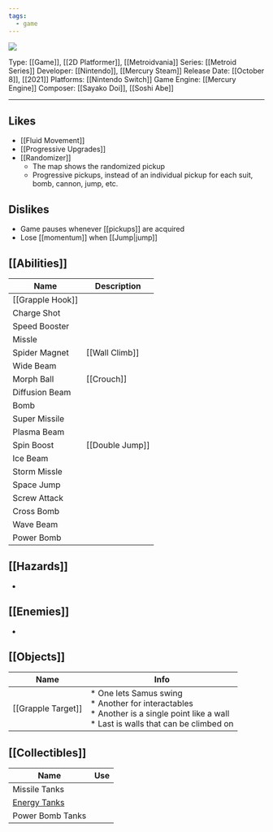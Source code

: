 ```yaml
---
tags:
  - game
---
```

<img src="https://cdn2.steamgriddb.com/thumb/38cfea09e10bd786ff870d78de0cb62b.png">

Type: [[Game]], [[2D Platformer]], [[Metroidvania]]
Series: [[Metroid Series]]
Developer: [[Nintendo]], [[Mercury Steam]]
Release Date: [[October 8]], [[2021]]
Platforms: [[Nintendo Switch]]
Game Engine: [[Mercury Engine]]
Composer: [[Sayako Doi]], [[Soshi Abe]]

----

## Likes
* [[Fluid Movement]]
* [[Progressive Upgrades]]
* [[Randomizer]]
	* The map shows the randomized pickup
	* Progressive pickups, instead of an individual pickup for each suit, bomb, cannon, jump, etc.

## Dislikes
* Game pauses whenever [[pickups]] are acquired
* Lose [[momentum]] when [[Jump|jump]]

## [[Abilities]]

| Name             | Description     |
| ---------------- | --------------- |
| [[Grapple Hook]] |                 |
| Charge Shot      |                 |
| Speed Booster    |                 |
| Missle           |                 |
| Spider Magnet    | [[Wall Climb]]  |
| Wide Beam        |                 |
| Morph Ball       | [[Crouch]]      |
| Diffusion Beam   |                 |
| Bomb             |                 |
| Super Missile    |                 |
| Plasma Beam      |                 |
| Spin Boost       | [[Double Jump]] |
| Ice Beam         |                 |
| Storm Missle     |                 |
| Space Jump       |                 |
| Screw Attack     |                 |
| Cross Bomb       |                 |
| Wave Beam        |                 |
| Power Bomb       |                 |

## [[Hazards]]
* 

## [[Enemies]]
* 

## [[Objects]]

| Name               | Info                                                                                                                                       |
| ------------------ | ------------------------------------------------------------------------------------------------------------------------------------------ |
| [[Grapple Target]] | * One lets Samus swing<br>* Another for interactables<br>* Another is a single point like a wall<br>* Last is walls that can be climbed on |

## [[Collectibles]]

| Name                                | Use |
| ----------------------------------- | --- |
| Missile Tanks                       |     |
| [Energy Tanks](Health%20Upgrade.md) |     |
| Power Bomb Tanks                    |     |
